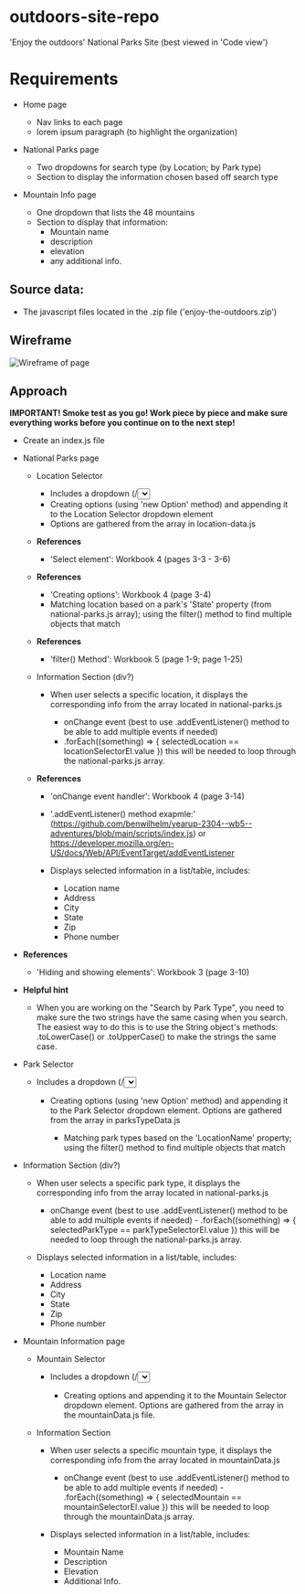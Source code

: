 # outdoors-site-repo

'Enjoy the outdoors' National Parks Site
(best viewed in 'Code view')

# Requirements

- Home page

  - Nav links to each page
  - lorem ipsum paragraph (to highlight the organization)

- National Parks page

  - Two dropdowns for search type (by Location; by Park type)
  - Section to display the information chosen based off search type

- Mountain Info page

  - One dropdown that lists the 48 mountains
  - Section to display that information:
    - Mountain name
    - description
    - elevation
    - any additional info.

## Source data:

- The javascript files located in the .zip file ('enjoy-the-outdoors.zip')

## Wireframe

![Wireframe of page](./capstone-2-wireframe.png)

## Approach

**IMPORTANT! Smoke test as you go! Work piece by piece and make sure everything works before you continue on to the next step!**

- Create an index.js file

- National Parks page

  - Location Selector

    - Includes a dropdown (/<select> element) for Location search type
    - Creating options (using 'new Option' method) and appending it to the Location Selector dropdown element
    - Options are gathered from the array in location-data.js

  - **References**

    - 'Select element': Workbook 4 (pages 3-3 - 3-6)


  - **References**

    - 'Creating options': Workbook 4 (page 3-4)
    - Matching location based on a park's 'State' property (from national-parks.js array); using the filter() method to find multiple objects that match

  - **References**

    - 'filter() Method': Workbook 5 (page 1-9; page 1-25)

  - Information Section (div?)

    - When user selects a specific location, it displays the corresponding info from the array located in national-parks.js

      - onChange event (best to use .addEventListener() method to be able to add multiple events if needed) 
      - .forEach((something) => {
        selectedLocation == locationSelectorEl.value
        })
        this will be needed to loop through the national-parks.js array.

  - **References**

    - 'onChange event handler': Workbook 4 (page 3-14)
    - '.addEventListener() method exapmle:' (https://github.com/benwilhelm/yearup-2304--wb5--adventures/blob/main/scripts/index.js) or https://developer.mozilla.org/en-US/docs/Web/API/EventTarget/addEventListener

    - Displays selected information in a list/table, includes:
      - Location name
      - Address
      - City
      - State
      - Zip
      - Phone number

- **References**

  - 'Hiding and showing elements': Workbook 3 (page 3-10)

- **Helpful hint**

  - When you are working on the "Search by Park Type", you need to make sure the two strings have the same casing when you search. The easiest way to do this is to use the String object's methods: .toLowerCase() or .toUpperCase() to make the strings the same case.

- Park Selector

  - Includes a dropdown (/<select> element) for Park Type search type

    - Creating options (using 'new Option' method) and appending it to the Park Selector dropdown element. Options are gathered from the array in parksTypeData.js

      - Matching park types based on the 'LocationName' property; using the filter() method to find multiple objects that match

- Information Section (div?)

  - When user selects a specific park type, it displays the corresponding info from the array located in national-parks.js

    - onChange event (best to use .addEventListener() method to be able to add multiple events if needed) - .forEach((something) => {
      selectedParkType == parkTypeSelectorEl.value
      })
      this will be needed to loop through the national-parks.js array.

  - Displays selected information in a list/table, includes:
    - Location name
    - Address
    - City
    - State
    - Zip
    - Phone number

- Mountain Information page

  - Mountain Selector

    - Includes a dropdown (/<select> element) for each of the 48 mountains.

      - Creating options and appending it to the Mountain Selector dropdown element. Options are gathered from the array in the mountainData.js file.

  - Information Section

    - When user selects a specific mountain type, it displays the corresponding info from the array located in mountainData.js

      - onChange event (best to use .addEventListener() method to be able to add multiple events if needed) - .forEach((something) => {
        selectedMountain == mountainSelectorEl.value
        })
        this will be needed to loop through the mountainData.js array.

    - Displays selected information in a list/table, includes:
      - Mountain Name
      - Description
      - Elevation
      - Additional Info.
